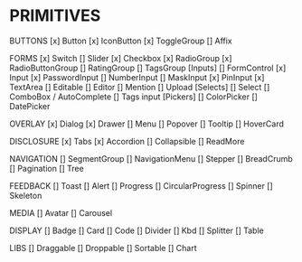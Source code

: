 # PRIMITIVES

  BUTTONS
    [x] Button
    [x] IconButton
    [x] ToggleGroup
    [] Affix

  FORMS
    [x] Switch
    [] Slider
    [x] Checkbox
    [x] RadioGroup
    [x] RadioButtonGroup
    [] RatingGroup
    [] TagsGroup
    [Inputs]
    [] FormControl
    [x] Input
    [x] PasswordInput
    [] NumberInput
    [] MaskInput
    [x] PinInput
    [x] TextArea
    [] Editable
    [] Editor
    [] Mention
    [] Upload
    [Selects]
    [] Select
    [] ComboBox / AutoComplete
    [] Tags input
    [Pickers]
    [] ColorPicker
    [] DatePicker

  OVERLAY
    [x] Dialog
    [x] Drawer
    [] Menu
    [] Popover
    [] Tooltip
    [] HoverCard
  
  DISCLOSURE 
    [x] Tabs
    [x] Accordion
    [] Collapsible
    [] ReadMore

  NAVIGATION
    [] SegmentGroup
    [] NavigationMenu
    [] Stepper
    [] BreadCrumb
    [] Pagination
    [] Tree

  FEEDBACK
    [] Toast
    [] Alert
    [] Progress
    [] CircularProgress
    [] Spinner
    [] Skeleton
  
  MEDIA
    [] Avatar
    [] Carousel

  DISPLAY
    [] Badge
    [] Card
    [] Code
    [] Divider
    [] Kbd
    [] Splitter
    [] Table

  LIBS
    [] Draggable
    [] Droppable
    [] Sortable
    [] Chart